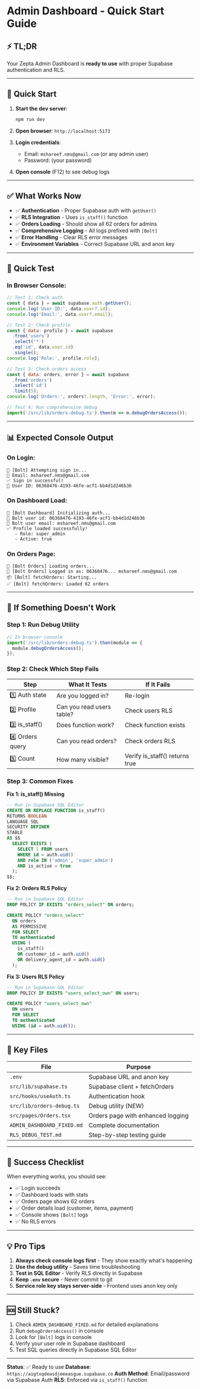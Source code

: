 # Admin Dashboard - Quick Start Guide

## ⚡ TL;DR

Your Zepta Admin Dashboard is **ready to use** with proper Supabase authentication and RLS.

---

## 🚀 Quick Start

1. **Start the dev server**:
   ```bash
   npm run dev
   ```

2. **Open browser**: `http://localhost:5173`

3. **Login credentials**:
   - Email: `mshareef.nms@gmail.com` (or any admin user)
   - Password: (your password)

4. **Open console** (F12) to see debug logs

---

## ✅ What Works Now

- ✅ **Authentication** - Proper Supabase auth with `getUser()`
- ✅ **RLS Integration** - Uses `is_staff()` function
- ✅ **Orders Loading** - Should show all 62 orders for admins
- ✅ **Comprehensive Logging** - All logs prefixed with `[Bolt]`
- ✅ **Error Handling** - Clear RLS error messages
- ✅ **Environment Variables** - Correct Supabase URL and anon key

---

## 🧪 Quick Test

### In Browser Console:

```javascript
// Test 1: Check auth
const { data } = await supabase.auth.getUser();
console.log('User ID:', data.user?.id);
console.log('Email:', data.user?.email);

// Test 2: Check profile
const { data: profile } = await supabase
  .from('users')
  .select('*')
  .eq('id', data.user.id)
  .single();
console.log('Role:', profile.role);

// Test 3: Check orders access
const { data: orders, error } = await supabase
  .from('orders')
  .select('id')
  .limit(5);
console.log('Orders:', orders?.length, 'Error:', error);

// Test 4: Run comprehensive debug
import('/src/lib/orders-debug.ts').then(m => m.debugOrdersAccess());
```

---

## 📊 Expected Console Output

### On Login:
```
🔐 [Bolt] Attempting sign in...
📧 Email: mshareef.nms@gmail.com
✅ Sign in successful!
👤 User ID: 06368476-4193-46fe-acf1-bb4d1d246b36
```

### On Dashboard Load:
```
🔐 [Bolt Dashboard] Initializing auth...
👤 Bolt user id: 06368476-4193-46fe-acf1-bb4d1d246b36
📧 Bolt user email: mshareef.nms@gmail.com
✅ Profile loaded successfully!
   - Role: super_admin
   - Active: true
```

### On Orders Page:
```
🔄 [Bolt Orders] Loading orders...
👤 [Bolt Orders] Logged in as: 06368476... mshareef.nms@gmail.com
📦 [Bolt] fetchOrders: Starting...
✅ [Bolt] fetchOrders: Loaded 62 orders
```

---

## 🚨 If Something Doesn't Work

### Step 1: Run Debug Utility
```javascript
// In browser console
import('/src/lib/orders-debug.ts').then(module => {
  module.debugOrdersAccess();
});
```

### Step 2: Check Which Step Fails

| Step | What It Tests | If It Fails |
|------|---------------|-------------|
| 1️⃣ Auth state | Are you logged in? | Re-login |
| 2️⃣ Profile | Can you read users table? | Check users RLS |
| 3️⃣ is_staff() | Does function work? | Check function exists |
| 4️⃣ Orders query | Can you read orders? | Check orders RLS |
| 5️⃣ Count | How many visible? | Verify is_staff() returns true |

### Step 3: Common Fixes

**Fix 1: is_staff() Missing**
```sql
-- Run in Supabase SQL Editor
CREATE OR REPLACE FUNCTION is_staff()
RETURNS BOOLEAN
LANGUAGE SQL
SECURITY DEFINER
STABLE
AS $$
  SELECT EXISTS (
    SELECT 1 FROM users
    WHERE id = auth.uid()
    AND role IN ('admin', 'super_admin')
    AND is_active = true
  );
$$;
```

**Fix 2: Orders RLS Policy**
```sql
-- Run in Supabase SQL Editor
DROP POLICY IF EXISTS "orders_select" ON orders;

CREATE POLICY "orders_select"
  ON orders
  AS PERMISSIVE
  FOR SELECT
  TO authenticated
  USING (
    is_staff()
    OR customer_id = auth.uid()
    OR delivery_agent_id = auth.uid()
  );
```

**Fix 3: Users RLS Policy**
```sql
-- Run in Supabase SQL Editor
DROP POLICY IF EXISTS "users_select_own" ON users;

CREATE POLICY "users_select_own"
  ON users
  FOR SELECT
  TO authenticated
  USING (id = auth.uid());
```

---

## 📁 Key Files

| File | Purpose |
|------|---------|
| `.env` | Supabase URL and anon key |
| `src/lib/supabase.ts` | Supabase client + fetchOrders |
| `src/hooks/useAuth.ts` | Authentication hook |
| `src/lib/orders-debug.ts` | Debug utility (NEW) |
| `src/pages/Orders.tsx` | Orders page with enhanced logging |
| `ADMIN_DASHBOARD_FIXED.md` | Complete documentation |
| `RLS_DEBUG_TEST.md` | Step-by-step testing guide |

---

## 🎯 Success Checklist

When everything works, you should see:

- ✅ Login succeeds
- ✅ Dashboard loads with stats
- ✅ Orders page shows 62 orders
- ✅ Order details load (customer, items, payment)
- ✅ Console shows `[Bolt]` logs
- ✅ No RLS errors

---

## 💡 Pro Tips

1. **Always check console logs first** - They show exactly what's happening
2. **Use the debug utility** - Saves time troubleshooting
3. **Test in SQL Editor** - Verify RLS directly in Supabase
4. **Keep `.env` secure** - Never commit to git
5. **Service role key stays server-side** - Frontend uses anon key only

---

## 🆘 Still Stuck?

1. Check `ADMIN_DASHBOARD_FIXED.md` for detailed explanations
2. Run `debugOrdersAccess()` in console
3. Look for `[Bolt]` logs in console
4. Verify your user role in Supabase dashboard
5. Test SQL queries directly in Supabase SQL Editor

---

**Status**: ✅ Ready to use
**Database**: `https://aigtxqdeasdjeeeasgue.supabase.co`
**Auth Method**: Email/password via Supabase Auth
**RLS**: Enforced via `is_staff()` function
